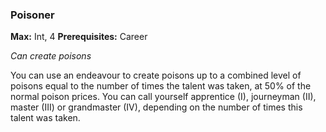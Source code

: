 
### Poisoner
**Max:** Int, 4
**Prerequisites:** Career

_Can create poisons_

You can use an endeavour to create poisons up to a combined level of poisons equal to the number of times the talent was taken, at 50% of the normal poison prices. You can call yourself apprentice (I), journeyman (II), master (III) or grandmaster (IV), depending on the number of times this talent was taken.
